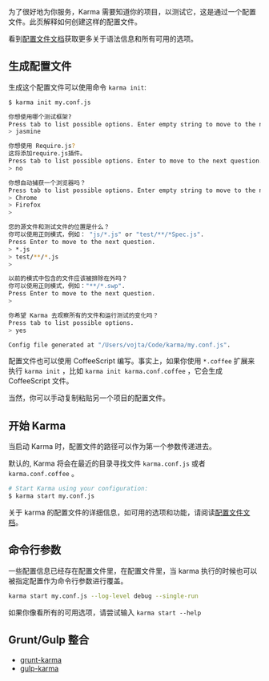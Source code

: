 为了很好地为你服务，Karma 需要知道你的项目，以测试它，这是通过一个配置文件。此页解释如何创建这样的配置文件。

看到[配置文件文档]()获取更多关于语法信息和所有可用的选项。

## 生成配置文件

生成这个配置文件可以使用命令 `karma init`:
```bash
$ karma init my.conf.js

你想使用哪个测试框架?
Press tab to list possible options. Enter empty string to move to the next question.
> jasmine

你想使用 Require.js?
这将添加require.js插件。
Press tab to list possible options. Enter to move to the next question.
> no

你想自动捕获一个浏览器吗？
Press tab to list possible options. Enter empty string to move to the next question.
> Chrome
> Firefox
>

您的源文件和测试文件的位置是什么？
你可以使用正则模式，例如： "js/*.js" or "test/**/*Spec.js".
Press Enter to move to the next question.
> *.js
> test/**/*.js
>

以前的模式中包含的文件应该被排除在外吗？
你可以使用正则模式，例如："**/*.swp".
Press Enter to move to the next question.
>

你希望 Karma 去观察所有的文件和运行测试的变化吗？
Press tab to list possible options.
> yes

Config file generated at "/Users/vojta/Code/karma/my.conf.js".
```

配置文件也可以使用 CoffeeScript 编写。事实上，如果你使用 `*.coffee` 扩展来执行 `karma init` ，比如  `karma init karma.conf.coffee` ，它会生成 CoffeeScript 文件。

当然，你可以手动复制粘贴另一个项目的配置文件。

## 开始 Karma
当启动 Karma 时，配置文件的路径可以作为第一个参数传递进去。

默认的, Karma 将会在最近的目录寻找文件 `karma.conf.js` 或者 `karma.conf.coffee` 。

```bash
# Start Karma using your configuration:
$ karma start my.conf.js
```

关于 karma 的配置文件的详细信息，如可用的选项和功能，请阅读[配置文件文档]()。

## 命令行参数
一些配置信息已经存在配置文件里，在配置文件里，当 karma 执行的时候也可以被指定配置作为命令行参数进行覆盖。

```bash
karma start my.conf.js --log-level debug --single-run
```

如果你像看所有的可用选项，请尝试输入 `karma start --help`


## Grunt/Gulp 整合
- [grunt-karma]
- [gulp-karma]


[configuration file docs]: ../config/configuration-file.html
[Grunt]: http://gruntjs.com/
[grunt-karma]: https://github.com/karma-runner/grunt-karma
[Gulp]: http://gulpjs.com
[gulp-karma]: https://github.com/karma-runner/gulp-karma
